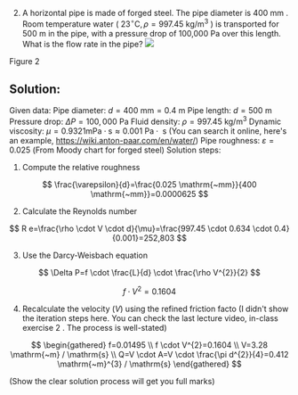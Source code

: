 2. A horizontal pipe is made of forged steel. The pipe diameter is 400 mm . Room temperature water ( $23^{\circ} \mathrm{C}, \rho=997.45 \mathrm{~kg} / \mathrm{m}^{3}$ ) is transported for 500 m in the pipe, with a pressure drop of 100,000 Pa over this length. What is the flow rate in the pipe?
![](https://cdn.mathpix.com/cropped/2024_12_06_b79d610f0ffcf56a3450g-08.jpg?height=901&width=1434&top_left_y=492&top_left_x=431)

Figure 2

## Solution:

Given data:
Pipe diameter: $d=400 \mathrm{~mm}=0.4 \mathrm{~m}$
Pipe length: $d=500 \mathrm{~m}$
Pressure drop: $\Delta P=100,000 \mathrm{~Pa}$
Fluid density: $\rho=997.45 \mathrm{~kg} / \mathrm{m}^{3}$
Dynamic viscosity: $\mu=0.9321 \mathrm{mPa} \cdot \mathrm{s} \approx 0.001 \mathrm{~Pa} \cdot \mathrm{~s}$
(You can search it online, here's an example, https://wiki.anton-paar.com/en/water/)
Pipe roughness: $\varepsilon=0.025$ (From Moody chart for forged steel)
Solution steps:

1. Compute the relative roughness

$$
\frac{\varepsilon}{d}=\frac{0.025 \mathrm{~mm}}{400 \mathrm{~mm}}=0.0000625
$$

2. Calculate the Reynolds number

$$
R e=\frac{\rho \cdot V \cdot d}{\mu}=\frac{997.45 \cdot 0.634 \cdot 0.4}{0.001}=252,803
$$

3. Use the Darcy-Weisbach equation

$$
\Delta P=f \cdot \frac{L}{d} \cdot \frac{\rho V^{2}}{2}
$$

$$
f \cdot V^{2}=0.1604
$$

4. Recalculate the velocity $(V)$ using the refined friction facto
(I didn't show the iteration steps here. You can check the last lecture video, in-class exercise 2 . The process is well-stated)

$$
\begin{gathered}
f=0.01495 \\
f \cdot V^{2}=0.1604 \\
V=3.28 \mathrm{~m} / \mathrm{s} \\
Q=V \cdot A=V \cdot \frac{\pi d^{2}}{4}=0.412 \mathrm{~m}^{3} / \mathrm{s}
\end{gathered}
$$

(Show the clear solution process will get you full marks)
